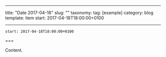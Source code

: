 
---
title: "Date 2017-04-18"
slug: ""
taxonomy:
tag: [example]
category: blog
template: item
start: 2017-04-18T18:00:00+0100

---

``start: 2017-04-18T18:00:00+0100``

===

Content.
